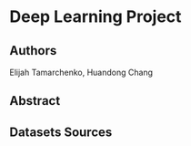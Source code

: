 # Deep Learning Project

## Authors
Elijah Tamarchenko, Huandong Chang

## Abstract


## Datasets Sources
